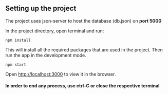 ## Setting up the project

The project uses json-server to host the database (db.json) on **port 5000**

In the project directory, open terminal and run:

```
npm install
```

This will install all the required packages that are used in the project.
Then run the app in the development mode.<br />

```
npm start
```

Open [http://localhost:3000](http://localhost:3000) to view it in the browser.

#### In order to end any process, use ctrl-C or close the respective terminal
